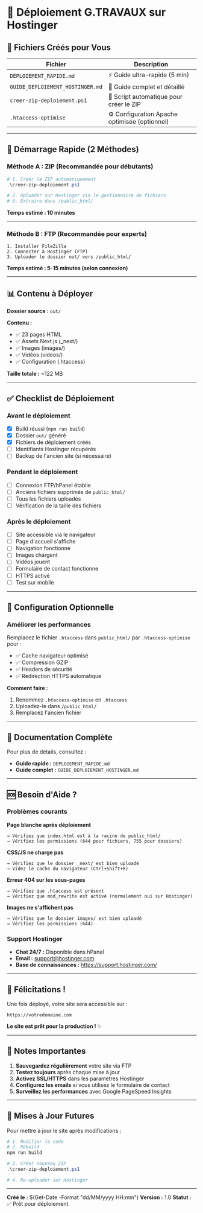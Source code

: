 # 🚀 Déploiement G.TRAVAUX sur Hostinger

## 📁 Fichiers Créés pour Vous

| Fichier | Description |
|---------|-------------|
| `DEPLOIEMENT_RAPIDE.md` | ⚡ Guide ultra-rapide (5 min) |
| `GUIDE_DEPLOIEMENT_HOSTINGER.md` | 📖 Guide complet et détaillé |
| `creer-zip-deploiement.ps1` | 🤖 Script automatique pour créer le ZIP |
| `.htaccess-optimise` | ⚙️ Configuration Apache optimisée (optionnel) |

---

## 🎯 Démarrage Rapide (2 Méthodes)

### Méthode A : ZIP (Recommandée pour débutants)

```powershell
# 1. Créer le ZIP automatiquement
.\creer-zip-deploiement.ps1

# 2. Uploader sur Hostinger via le gestionnaire de fichiers
# 3. Extraire dans /public_html/
```

**Temps estimé : 10 minutes**

---

### Méthode B : FTP (Recommandée pour experts)

```
1. Installer FileZilla
2. Connecter à Hostinger (FTP)
3. Uploader le dossier out/ vers /public_html/
```

**Temps estimé : 5-15 minutes (selon connexion)**

---

## 📊 Contenu à Déployer

**Dossier source :** `out/`

**Contenu :**
- ✅ 23 pages HTML
- ✅ Assets Next.js (_next/)
- ✅ Images (images/)
- ✅ Vidéos (videos/)
- ✅ Configuration (.htaccess)

**Taille totale :** ~122 MB

---

## ✅ Checklist de Déploiement

### Avant le déploiement
- [x] Build réussi (`npm run build`)
- [x] Dossier `out/` généré
- [x] Fichiers de déploiement créés
- [ ] Identifiants Hostinger récupérés
- [ ] Backup de l'ancien site (si nécessaire)

### Pendant le déploiement
- [ ] Connexion FTP/hPanel établie
- [ ] Anciens fichiers supprimés de `public_html/`
- [ ] Tous les fichiers uploadés
- [ ] Vérification de la taille des fichiers

### Après le déploiement
- [ ] Site accessible via le navigateur
- [ ] Page d'accueil s'affiche
- [ ] Navigation fonctionne
- [ ] Images chargent
- [ ] Vidéos jouent
- [ ] Formulaire de contact fonctionne
- [ ] HTTPS activé
- [ ] Test sur mobile

---

## 🔧 Configuration Optionnelle

### Améliorer les performances

Remplacez le fichier `.htaccess` dans `public_html/` par `.htaccess-optimise` pour :
- ✅ Cache navigateur optimisé
- ✅ Compression GZIP
- ✅ Headers de sécurité
- ✅ Redirection HTTPS automatique

**Comment faire :**
1. Renommez `.htaccess-optimise` en `.htaccess`
2. Uploadez-le dans `/public_html/`
3. Remplacez l'ancien fichier

---

## 📖 Documentation Complète

Pour plus de détails, consultez :

- **Guide rapide :** `DEPLOIEMENT_RAPIDE.md`
- **Guide complet :** `GUIDE_DEPLOIEMENT_HOSTINGER.md`

---

## 🆘 Besoin d'Aide ?

### Problèmes courants

**Page blanche après déploiement**
```
→ Vérifiez que index.html est à la racine de public_html/
→ Vérifiez les permissions (644 pour fichiers, 755 pour dossiers)
```

**CSS/JS ne charge pas**
```
→ Vérifiez que le dossier _next/ est bien uploadé
→ Videz le cache du navigateur (Ctrl+Shift+R)
```

**Erreur 404 sur les sous-pages**
```
→ Vérifiez que .htaccess est présent
→ Vérifiez que mod_rewrite est activé (normalement oui sur Hostinger)
```

**Images ne s'affichent pas**
```
→ Vérifiez que le dossier images/ est bien uploadé
→ Vérifiez les permissions (644)
```

### Support Hostinger

- **Chat 24/7 :** Disponible dans hPanel
- **Email :** support@hostinger.com
- **Base de connaissances :** https://support.hostinger.com/

---

## 🎉 Félicitations !

Une fois déployé, votre site sera accessible sur :
```
https://votredomaine.com
```

**Le site est prêt pour la production !** ✨

---

## 📝 Notes Importantes

1. **Sauvegardez régulièrement** votre site via FTP
2. **Testez toujours** après chaque mise à jour
3. **Activez SSL/HTTPS** dans les paramètres Hostinger
4. **Configurez les emails** si vous utilisez le formulaire de contact
5. **Surveillez les performances** avec Google PageSpeed Insights

---

## 🔄 Mises à Jour Futures

Pour mettre à jour le site après modifications :

```powershell
# 1. Modifier le code
# 2. Rebuild
npm run build

# 3. Créer nouveau ZIP
.\creer-zip-deploiement.ps1

# 4. Re-uploader sur Hostinger
```

---

**Créé le :** $(Get-Date -Format "dd/MM/yyyy HH:mm")
**Version :** 1.0
**Statut :** ✅ Prêt pour déploiement